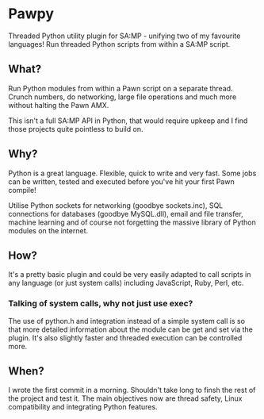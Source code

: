 # Pawpy

Threaded Python utility plugin for SA:MP - unifying two of my favourite languages! Run threaded Python scripts from within a SA:MP script.

## What?

Run Python modules from within a Pawn script on a separate thread. Crunch numbers, do networking, large file operations and much more without halting the Pawn AMX.

This isn't a full SA:MP API in Python, that would require upkeep and I find those projects quite pointless to build on.

## Why?

Python is a great language. Flexible, quick to write and very fast. Some jobs can be written, tested and executed before you've hit your first Pawn compile!

Utilise Python sockets for networking (goodbye sockets.inc), SQL connections for databases (goodbye MySQL.dll), email and file transfer, machine learning and of course not forgetting the massive library of Python modules on the internet.

## How?

It's a pretty basic plugin and could be very easily adapted to call scripts in any language (or just system calls) including JavaScript, Ruby, Perl, etc.

### Talking of system calls, why not just use exec?

The use of python.h and integration instead of a simple system call is so that more detailed information about the module can be get and set via the plugin. It's also slightly faster and threaded execution can be controlled more.

## When?

I wrote the first commit in a morning. Shouldn't take long to finsh the rest of the project and test it. The main objectives now are thread safety, Linux compatibility and integrating Python features.
